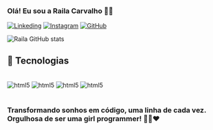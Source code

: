 ### Olá! Eu sou a Raila Carvalho 🙋‍♀️

[![Linkeding](https://img.shields.io/badge/LinkedIn-0077B5?style=for-the-badge&logo=linkedin&logoColor=white)](https://www.linkedin.com/in/railacarvalhoaraujo/)
[![Instagram](https://img.shields.io/badge/Instagram-E4405F?style=for-the-badge&logo=instagram&logoColor=white)](https://www.instagram.com/rayla_carvalho_)
[![GitHub](https://img.shields.io/badge/GitHub-100000?style=for-the-badge&logo=github&logoColor=white)](https://github.com/RailaCarvalho)


![Raila GitHub stats](https://github-readme-stats.vercel.app/api?username=RailaCarvalho&show_icons=true&theme=synthwave)

## 🤖 Tecnologias 

<div style="display: inline_block"><br/>
<img align="center" alt="html5" src="https://img.shields.io/badge/Python-14354C?style=for-the-badge&logo=python&logoColor=white">
<img align="center" alt="html5" src="https://img.shields.io/badge/Markdown-000000?style=for-the-badge&logo=markdown&logoColor=white">
<img align="center" alt="html5" src="https://img.shields.io/badge/MySQL-005C84?style=for-the-badge&logo=mysql&logoColor=white">
<img align="center" alt="html5" src="https://img.shields.io/badge/Microsoft_Excel-217346?style=for-the-badge&logo=microsoft-excel&logoColor=white">
</div>
<br/>

### Transformando sonhos em código, uma linha de cada vez. Orgulhosa de ser uma girl programmer! 👩‍💻❤️
